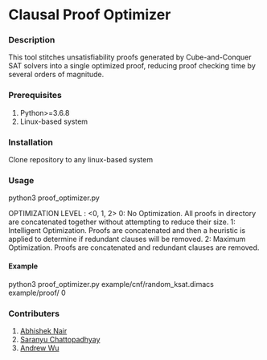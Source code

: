 # Clausal Proof Optimizer

### Description

This tool stitches unsatisfiability proofs generated by Cube-and-Conquer SAT solvers into a single optimized proof, reducing proof checking time by several orders of magnitude.

### Prerequisites

1. Python>=3.6.8
2. Linux-based system

### Installation

Clone repository to any linux-based system

### Usage

  python3 proof_optimizer.py <CNF FILE> <DIRECTORY CONTAINING PROOFS> <OPTIMIZATION LEVEL>

OPTIMIZATION LEVEL : <0, 1, 2>
0: No Optimization. All proofs in directory are concatenated together without attempting to reduce their size.
1: Intelligent Optimization. Proofs are concatenated and then a heuristic is applied to determine if redundant clauses will be removed.
2: Maximum Optimization. Proofs are concatenated and redundant clauses are removed. 

#### Example
  
  python3 proof_optimizer.py example/cnf/random_ksat.dimacs example/proof/ 0

### Contributers

1. [Abhishek Nair](https://github.com/abhisheknair1729)
2. [Saranyu Chattopadhyay](https://github.com/saranyuc3)
3. [Andrew Wu](https://github.com/anwu1219)

